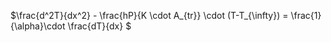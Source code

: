 $\frac{d^2T}{dx^2} - \frac{hP}{K \cdot A_{tr}} \cdot (T-T_{\infty}) = \frac{1}{\alpha}\cdot \frac{dT}{dx} $


